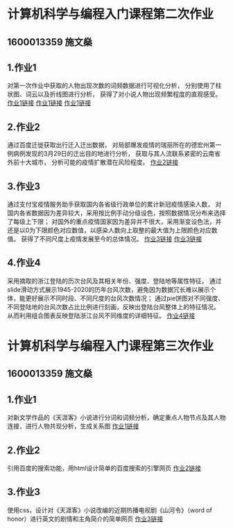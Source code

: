 # 计算机科学与编程入门课程第二次作业
## 1600013359 施文燊

## 1.作业1
对第一次作业中获取的人物出现次数的词频数据进行可视化分析，
分别使用了柱状图、词云以及折线图进行分析，
获得了对小说人物出现频繁程度的直观感受。
[作业1链接](https://svenssonsws.github.io/词频柱状图.html)
[作业1链接](https://svenssonsws.github.io/词频折线图.html)
[作业1链接](https://svenssonsws.github.io/词云统计图.html)

## 2.作业2
通过百度迁徙获取出行迁入迁出数据，
对局部爆发疫情的瑞丽所在的德宏州第一例病例发现的3月29日的迁出目的地进行分析，
获取与其人流联系紧密的云南省外前十大城市，
分析可能的疫情扩散潜在风险程度。
[作业2链接](https://svenssonsws.github.io/瑞丽疫情全国风险情况.html)

## 3.作业3
通过支付宝疫情服务助手获取国内各省级行政单位的累计新冠疫情感染人数，
对国内各省数据因为差异较大，采用按比例手动分级设色，按照数据情况分布来选择了每级上下限；
对国外的重点疫情国家因为差异并不很大，采用渐变设色法，并还是以0为下限颜色对应数值，以感染人数向上取整的最大值为上限颜色对应数值。
获得了不同尺度上疫情发展至今的总体情况。
[作业3链接](https://svenssonsws.github.io/全国新冠疫情累计确诊人数分级设色图.html)
[作业3链接](https://svenssonsws.github.io/全球重点疫情国家累计确诊人数渐变图.html)

## 4.作业4
采用摘取的浙江登陆的历次台风及其相关年份、强度、登陆地等属性特征，
通过slide滑动方式展示1945-2020的历年台风次数，避免因为数据冗长难以展示个体，能更好展示不同时段、不同尺度的台风次数情况；
通过pie饼图对不同强度、不同登陆地的台风次数占比比例进行刻画，反映出登陆台风整体上的特征情况。
从而利用组合图表反映登陆浙江台风不同维度的详细特征。
[作业4链接](https://svenssonsws.github.io/台风登陆浙江分析.html)

# 计算机科学与编程入门课程第三次作业
## 1600013359 施文燊
## 1.作业1
对新文学作品的《天涯客》小说进行分词和词频分析，确定重点人物节点及其人物连接，进行人物共现分析，生成关系图
[作业1链接](https://svenssonsws.github.io/关系图-天涯客.html)

## 2.作业2
引用百度的搜索功能，用html设计简单的百度搜索的引擎网页
[作业2链接](https://svenssonsws.github.io/搜索引擎.html)

## 3.作业3

使用css，设计对《天涯客》小说改编的近期热播电视剧《山河令》（word of honor）进行英文的剧情和主角简介的简单网页
[作业3链接](https://svenssonsws.github.io/山河令简介/山河令简介.html)


